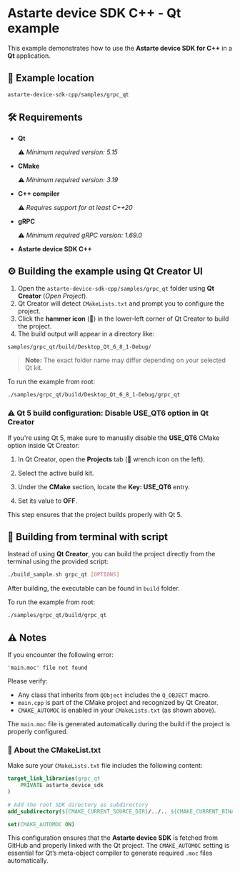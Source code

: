 <!-- (C) Copyright 2025, SECO Mind Srl

SPDX-License-Identifier: Apache-2.0 -->

# Astarte device SDK C++ - Qt example

This example demonstrates how to use the **Astarte device SDK for C++** in a **Qt** application.


## 📁 Example location

```
astarte-device-sdk-cpp/samples/grpc_qt
```


## 🛠️ Requirements

- **Qt**

  ⚠️ *Minimum required version: 5.15*

- **CMake**

    ⚠️ *Minimum required version: 3.19*

- **C++ compiler**

    ⚠️ *Requires support for at least C++20*

- **gRPC**

  ⚠️ *Minimum required gRPC version: 1.69.0*

- **Astarte device SDK C++**

## ⚙️ Building the example using Qt Creator UI

1. Open the `astarte-device-sdk-cpp/samples/grpc_qt` folder using **Qt Creator** (*Open Project*).
2. Qt Creator will detect `CMakeLists.txt` and prompt you to configure the project.
3. Click the **hammer icon** (🔨) in the lower-left corner of Qt Creator to build the project.
4. The build output will appear in a directory like:

```
samples/grpc_qt/build/Desktop_Qt_6_8_1-Debug/
```

> **Note:** The exact folder name may differ depending on your selected Qt kit.

To run the example from root:

```bash
./samples/grpc_qt/build/Desktop_Qt_6_8_1-Debug/grpc_qt
```

### ⚠️ Qt 5 build configuration: Disable USE_QT6 option in Qt Creator

If you're using Qt 5, make sure to manually disable the **USE_QT6** CMake option inside Qt Creator:

1. In Qt Creator, open the **Projects** tab (🔧 wrench icon on the left).

2. Select the active build kit.

3. Under the **CMake** section, locate the **Key: USE_QT6** entry.

4. Set its value to **OFF**.

This step ensures that the project builds properly with Qt 5.

## 🧰 Building from terminal with script

Instead of using **Qt Creator**, you can build the project directly from the terminal using the
provided script:

```bash
./build_sample.sh grpc_qt [OPTIONS]
```

After building, the executable can be found in `build` folder.

To run the example from root:

```bash
./samples/grpc_qt/build/grpc_qt
```

## ⚠️ Notes

If you encounter the following error:

```
'main.moc' file not found
```

Please verify:

- Any class that inherits from `QObject` includes the `Q_OBJECT` macro.
- `main.cpp` is part of the CMake project and recognized by Qt Creator.
- `CMAKE_AUTOMOC` is enabled in your `CMakeLists.txt` (as shown above).

The `main.moc` file is generated automatically during the build if the project is properly
configured.

### 📄 About the CMakeList.txt

Make sure your `CMakeLists.txt` file includes the following content:

```cmake
target_link_libraries(grpc_qt
    PRIVATE astarte_device_sdk
)

# Add the root SDK directory as subdirectory
add_subdirectory(${CMAKE_CURRENT_SOURCE_DIR}/../.. ${CMAKE_CURRENT_BINARY_DIR}/lib_build)

set(CMAKE_AUTOMOC ON)
```

This configuration ensures that the **Astarte device SDK** is fetched from GitHub and properly
linked with the Qt project. The `CMAKE_AUTOMOC` setting is essential for Qt’s meta-object compiler
to generate required `.moc` files automatically.
